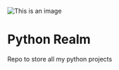 ![This is an image](https://our-gallery.cf/jmvrp/pythonrealmlogo.png)

# Python Realm
Repo to store all my python projects